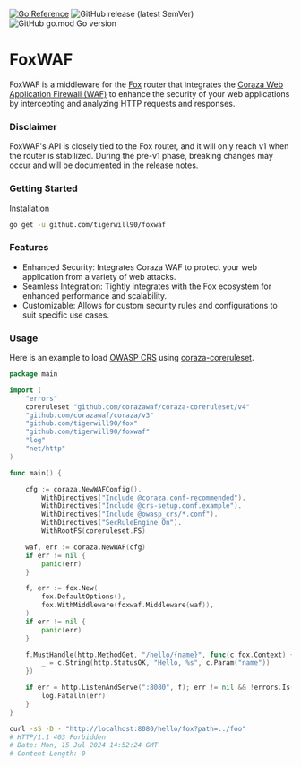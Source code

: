 [![Go Reference](https://pkg.go.dev/badge/github.com/tigerwill90/foxwaf.svg)](https://pkg.go.dev/github.com/tigerwill90/foxwaf)
![GitHub release (latest SemVer)](https://img.shields.io/github/v/release/tigerwill90/foxwaf)
![GitHub go.mod Go version](https://img.shields.io/github/go-mod/go-version/tigerwill90/foxwaf)

# FoxWAF

FoxWAF is a middleware for the [Fox](https://github.com/tigerwill90/fox) router that integrates the 
[Coraza Web Application Firewall (WAF)](https://coraza.io/) to enhance the security of your web applications by intercepting 
and analyzing HTTP requests and responses.

### Disclaimer
FoxWAF's API is closely tied to the Fox router, and it will only reach v1 when the router is stabilized. During the pre-v1 phase, 
breaking changes may occur and will be documented in the release notes.

### Getting Started
Installation
````sh
go get -u github.com/tigerwill90/foxwaf
````

### Features
- Enhanced Security: Integrates Coraza WAF to protect your web application from a variety of web attacks.
- Seamless Integration: Tightly integrates with the Fox ecosystem for enhanced performance and scalability.
- Customizable: Allows for custom security rules and configurations to suit specific use cases.

### Usage
Here is an example to load [OWASP CRS](https://coreruleset.org/) using [coraza-coreruleset](https://github.com/corazawaf/coraza-coreruleset).
````go
package main

import (
	"errors"
	coreruleset "github.com/corazawaf/coraza-coreruleset/v4"
	"github.com/corazawaf/coraza/v3"
	"github.com/tigerwill90/fox"
	"github.com/tigerwill90/foxwaf"
	"log"
	"net/http"
)

func main() {

	cfg := coraza.NewWAFConfig().
		WithDirectives("Include @coraza.conf-recommended").
		WithDirectives("Include @crs-setup.conf.example").
		WithDirectives("Include @owasp_crs/*.conf").
		WithDirectives("SecRuleEngine On").
		WithRootFS(coreruleset.FS)

	waf, err := coraza.NewWAF(cfg)
	if err != nil {
		panic(err)
	}

	f, err := fox.New(
		fox.DefaultOptions(),
		fox.WithMiddleware(foxwaf.Middleware(waf)),
	)
	if err != nil {
		panic(err)
	}

	f.MustHandle(http.MethodGet, "/hello/{name}", func(c fox.Context) {
		_ = c.String(http.StatusOK, "Hello, %s", c.Param("name"))
	})

	if err = http.ListenAndServe(":8080", f); err != nil && !errors.Is(err, http.ErrServerClosed) {
		log.Fatalln(err)
	}
}
````

````sh
curl -sS -D - "http://localhost:8080/hello/fox?path=../foo"
# HTTP/1.1 403 Forbidden
# Date: Mon, 15 Jul 2024 14:52:24 GMT
# Content-Length: 0
````
